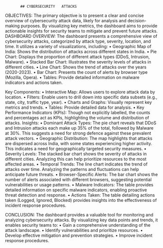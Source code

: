            ## CYBERSECURITY   ATTACKS 
                                                 
OBJECTIVES:
The primary objective is to present a clear and concise overview of cybersecurity attack data, likely for analysis and decision-making purposes. By visualizing key metrics, the dashboard aims to provide actionable insights for security teams to mitigate and prevent future attacks.
DASHBOARD OVERVIEW:
The dashboard presents a comprehensive view of cybersecurity attacks, categorized by attack type, severity, location, and time. It utilizes a variety of visualizations, including:
•	Geographic Map of India: Shows the distribution of attacks across different states in India.
•	Pie Chart: Displays the proportion of different attack types (DDoS, Intrusion, Malware).
•	Stacked Bar Chart: Illustrates the severity levels of attacks in different cities.
•	Line Chart: Shows the trend of attacks over the years (2020-2023).
•	Bar Chart: Presents the count of alerts by browser type (Mozilla, Opera).
•	Tables: Provide detailed information on malware indicators and actions taken.

Key Components:
•	Interactive Map: Allows users to explore attack data by location.
•	Filters: Enable users to drill down into specific data subsets (e.g., state, city, traffic type, year).
•	Charts and Graphs: Visually represent key metrics and trends.
•	Tables: Provide detailed data for analysis.
•	Key Performance Indicators (KPIs): Though not explicitly labelled, the counts and percentages act as KPIs, highlighting the volume and distribution of attacks.
        Insights:
•	Dominant Attack Types: The pie chart reveals that DDoS and Intrusion attacks each make up 35% of the total, followed by Malware at 30%. This suggests a need for strong defence against these prevalent attack vectors.
•	Geographic Distribution: The map highlights that attacks are dispersed across India, with some states experiencing higher activity. This indicates a need for geographically targeted security measures.
•	Severity Levels: The stacked bar chart shows the severity of attacks in different cities. Analyzing this can help prioritize resources to the most affected areas.
•	Temporal Trends: The line chart indicates the trend of attacks over time. Analyzing the patterns and fluctuations can help anticipate future threats.
•	Browser-Specific Alerts: The bar chart shows the number of alerts associated with different browsers, suggesting potential vulnerabilities or usage patterns.
•	Malware Indicators: The table provides detailed information on specific malware indicators, enabling proactive threat detection and response.
•	Actions Taken: The table detailing actions taken (Logged, Ignored, Blocked) provides insights into the effectiveness of incident response procedures.

CONCLUSION:
The dashboard provides a valuable tool for monitoring and analyzing cybersecurity attacks. By visualizing key data points and trends, it enables security teams to:
•	Gain a comprehensive understanding of the attack landscape.
•	Identify vulnerabilities and prioritize resources.
•	Develop effective mitigation and prevention strategies.
•	Improve incident response procedures.



